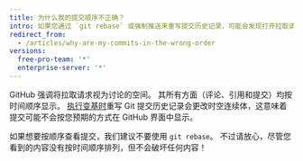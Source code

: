 ```yaml
---
title: 为什么我的提交顺序不正确？
intro: 如果您通过 `git rebase` 或强制推送来重写提交历史记录，可能会发现打开拉取请求时提交顺序不正确。
redirect_from:
  - /articles/why-are-my-commits-in-the-wrong-order
versions:
  free-pro-team: '*'
  enterprise-server: '*'
---
```


GitHub 强调将拉取请求视为讨论的空间。 其所有方面（评论、引用和提交）均按时间顺序显示。 [执行变基时](/articles/about-git-rebase)重写 Git 提交历史记录会更改时空连续体，这意味着提交可能不会按您预期的方式在 GitHub 界面中显示。

如果想要按顺序查看提交，我们建议不要使用 `git rebase`。 不过请放心，尽管您看到的内容没有按时间顺序排列，但不会破坏任何内容！
